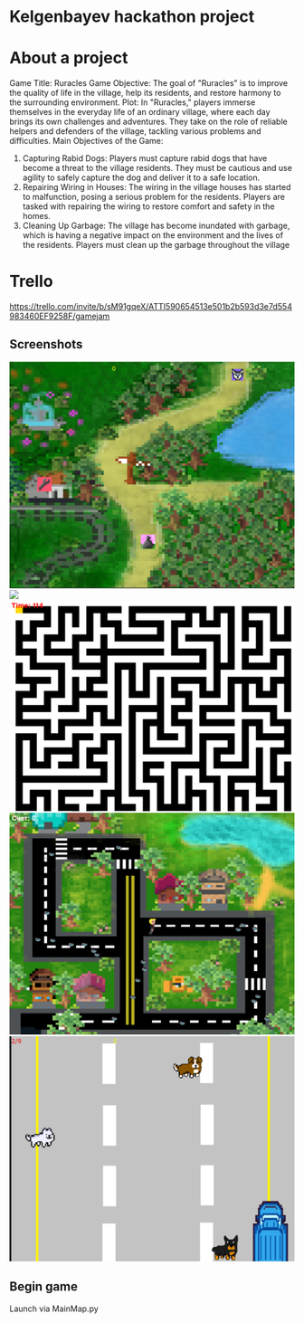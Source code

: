 # Kelgenbayev hackathon project


# About a project


Game Title: Ruracles
Game Objective: 
The goal of "Ruracles" is to improve the quality of life in the village, help its residents, and restore harmony to the surrounding environment.
Plot: In "Ruracles," players immerse themselves in the everyday life of an ordinary village, where each day brings its own challenges and adventures. They take on the role of reliable helpers and defenders of the village, tackling various problems and difficulties.
Main Objectives of the Game:
1. Capturing Rabid Dogs:  Players must capture rabid dogs that have become a threat to the village residents. They must be cautious and use agility to safely capture the dog and deliver it to a safe location.
2. Repairing Wiring in Houses:
   The wiring in the village houses has started to malfunction, posing a serious problem for the residents. Players are tasked with repairing the wiring to restore comfort and safety in the homes.
3. Cleaning Up Garbage:   The village has become inundated with garbage, which is having a negative impact on the environment and the lives of the residents. Players must clean up the garbage throughout the village

# Trello

https://trello.com/invite/b/sM91gqeX/ATTI590654513e501b2b593d3e7d554983460EF9258F/gamejam
## Screenshots
![](https://github.com/Bwe0123/GameJam2024/blob/main/%D0%A1%D0%BD%D0%B8%D0%BC%D0%BE%D0%BA%20%D1%8D%D0%BA%D1%80%D0%B0%D0%BD%D0%B0%202024-04-21%20231038.png)
![]([https://github.com/Bwe0123/GameJam2024/blob/main/%D0%A1%D0%BD%D0%B8%D0%BC%D0%BE%D0%BA%20%D1%8D%D0%BA%D1%80%D0%B0%D0%BD%D0%B0%202024-04-21%20231038.png)
![](https://github.com/Bwe0123/GameJam2024/blob/main/%D0%A1%D0%BD%D0%B8%D0%BC%D0%BE%D0%BA%20%D1%8D%D0%BA%D1%80%D0%B0%D0%BD%D0%B0%202024-04-21%20231051.png)
![](https://github.com/Bwe0123/GameJam2024/blob/main/%D0%A1%D0%BD%D0%B8%D0%BC%D0%BE%D0%BA%20%D1%8D%D0%BA%D1%80%D0%B0%D0%BD%D0%B0%202024-04-21%20231121.png)
![](https://github.com/Bwe0123/GameJam2024/blob/main/%D0%A1%D0%BD%D0%B8%D0%BC%D0%BE%D0%BA%20%D1%8D%D0%BA%D1%80%D0%B0%D0%BD%D0%B0%202024-04-21%20231140.png)
## Begin game
 Launch via MainMap.py
